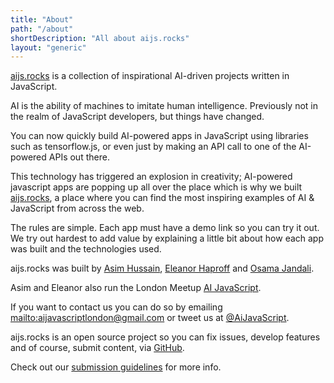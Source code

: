 ```yaml
---
title: "About"
path: "/about"
shortDescription: "All about aijs.rocks"
layout: "generic"
---
```


[aijs.rocks](https://aijs.rocks/) is a collection of inspirational AI-driven projects written in JavaScript.

AI is the ability of machines to imitate human intelligence. Previously not in the realm of JavaScript developers, but things have changed.

You can now quickly build AI-powered apps in JavaScript using libraries such as tensorflow.js, or even just by making an API call to one of the AI-powered APIs out there.

This technology has triggered an explosion in creativity; AI-powered javascript apps are popping up all over the place which is why we built [aijs.rocks](https://aijs.rocks/), a place where you can find the most inspiring examples of AI & JavaScript from across the web.

The rules are simple. Each app must have a demo link so you can try it out. We try out hardest to add value by explaining a little bit about how each app was built and the technologies used.

aijs.rocks was built by [Asim Hussain](https://twitter.com/jawache), [Eleanor Haproff](https://twitter.com/EleanorHaproff) and [Osama Jandali](https://twitter.com/osama_jandali).

Asim and Eleanor also run the London Meetup [AI JavaScript](https://www.meetup.com/AI-JavaScript-London/).

If you want to contact us you can do so by emailing <mailto:aijavascriptlondon@gmail.com> or tweet us at
[@AiJavaScript](https://twitter.com/AiJavaScript).

aijs.rocks is an open source project so you can fix issues, develop features and of course, submit content, via [GitHub](https://github.com/aijavascript/aijs.rocks).

Check out our [submission guidelines](https://aijs.rocks/submit) for more info.
